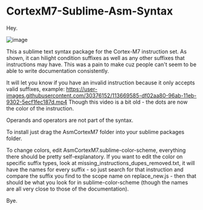 # CortexM7-Sublime-Asm-Syntax
Hey.

![image](https://user-images.githubusercontent.com/30376152/113668383-11aba380-96aa-11eb-8c95-a5857288bd83.png)

This a sublime text syntax package for the Cortex-M7 instruction set.
As shown, it can hilight condition suffixes as well as any other suffixes that instructions may have.
This was a pain to make cuz people can't seem to be able to write documentation consistently.

It will let you know if you have an invalid instruction because it only accepts valid suffixes, example:
https://user-images.githubusercontent.com/30376152/113669585-df02aa80-96ab-11eb-9302-5ecf1fec187d.mp4
Though this video is a bit old - the dots are now the color of the instruction.

Operands and operators are not part of the syntax.


To install just drag the AsmCortexM7 folder into your sublime packages folder.

To change colors, edit AsmCortexM7.sublime-color-scheme, everything there should be pretty self-explanatory.
If you want to edit the color on specific suffix types, look at missing_instructions_dupes_removed.txt, it will have the names for every suffix - so just search for that instruction and compare the suffix you find to the scope name on replace_new.js - then that should be what you look for in sublime-color-scheme (though the names are all very close to those of the documentation).

Bye.
